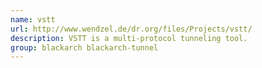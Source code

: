```yaml
---
name: vstt
url: http://www.wendzel.de/dr.org/files/Projects/vstt/
description: VSTT is a multi-protocol tunneling tool.
group: blackarch blackarch-tunnel
---
```

